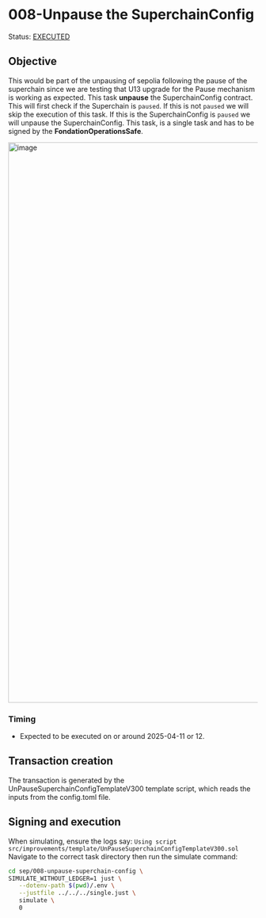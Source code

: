 # 008-Unpause the SuperchainConfig

Status: [EXECUTED](https://sepolia.etherscan.io/tx/0x651997781b3e74e73cfa63eefab506c086799c5017b23abf146dd7c211215359)

## Objective

This would be part of the unpausing of sepolia following the pause of the superchain since we are testing that U13 upgrade for the Pause mechanism is working as expected.
This task **unpause** the SuperchainConfig contract. This will first check if the Superchain is `paused`. If this is not `paused` we will skip the execution of this task.
If this is the SuperchainConfig is `paused` we will unpause the SuperchainConfig.
This task, is a single task and has to be signed by the **FondationOperationsSafe**.

<img width="1131" alt="image" src="https://github.com/user-attachments/assets/e9ff041e-07e1-4ae7-8cb0-de86c3e601fc" />

### Timing

- Expected to be executed on or around 2025-04-11 or 12.

## Transaction creation

The transaction is generated by the UnPauseSuperchainConfigTemplateV300 template script, which reads the inputs from the config.toml file.

## Signing and execution

When simulating, ensure the logs say: `Using script src/improvements/template/UnPauseSuperchainConfigTemplateV300.sol` \
Navigate to the correct task directory then run the simulate command:

```bash
cd sep/008-unpause-superchain-config \
SIMULATE_WITHOUT_LEDGER=1 just \
   --dotenv-path $(pwd)/.env \
   --justfile ../../../single.just \
   simulate \
   0
```
